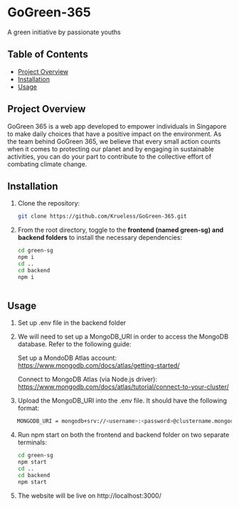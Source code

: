# GoGreen-365

A green initiative by passionate youths

## Table of Contents

- [Project Overview](#project-overview)
- [Installation](#installation)
- [Usage](#usage)


## Project Overview

GoGreen 365 is a web app developed to empower individuals in Singapore to make daily choices that have a positive impact on the environment. As the team behind GoGreen 365, we believe that every small action counts when it comes to protecting our planet and by engaging in sustainable activities, you can do your part to contribute to the collective effort of combating climate change.

## Installation

1. Clone the repository:

   ```bash
   git clone https://github.com/Krueless/GoGreen-365.git
   
2. From the root directory, toggle to the **frontend (named green-sg)  and backend folders** to install the necessary dependencies:
  
   ```bash
   cd green-sg
   npm i
   cd ..
   cd backend
   npm i
  
## Usage
1. Set up .env file in the backend folder

2. We will need to set up a MongoDB_URI in order to access the MongoDB database. Refer to the following guide:

   Set up a MondoDB Atlas account: https://www.mongodb.com/docs/atlas/getting-started/
   
   Connect to MongoDB Atlas (via Node.js driver): https://www.mongodb.com/docs/atlas/tutorial/connect-to-your-cluster/
   
   
3. Upload the MongoDB_URI into the .env file. It should have the following format:
```bash
   MONGODB_URI = mongodb+srv://<username>:<password>@clustername.mongodb.net/test?retryWrites=true&w=majority&useNewUrlParser=true&useUnifiedTopology=true
```

4. Run npm start on both the frontend and backend folder on two separate terminals:
   ```bash
   cd green-sg
   npm start
   cd ..
   cd backend
   npm start
   
5. The website will be live on http://localhost:3000/



